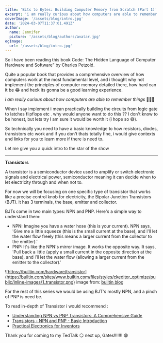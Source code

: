 ```yaml
---
title: 'Bits to Bytes: Building Computer Memory from Scratch (Part 1)'
excerpt: 'i am really curious about how computers are able to remember things'
coverImage: '/assets/blog/intro.jpg'
date: '2024-03-07T11:37:01.491Z'
author:
  name: Jennifer
  picture: '/assets/blog/authors/avatar.jpg'
ogImage:
  url: '/assets/blog/intro.jpg'
---
```


So i have been reading this book Code: The Hidden Language of Computer Hardware and Software" by Charles Petzold. 

Quite a popular book that provides a comprehensive overview of how computers work at the most fundamental level, and i thought why not implement the principles of computer memory detailed there, how hard can it be 😂 and heck its gonna be a good learning experience.

_*i am really curious about how computers are able to remember things*_ 🤷🏻‍♀️

When i say implement i mean practically building the circuits from logic gate to latches flipflops etc . why would anyone want to do this ?? I don't know to be honest, but lets try I am sure it would be worth it (i hope so 😅).

So technically you need to have a basic knowledge to how resistors, diodes, transistors etc work and if you don't thats totally fine, i would give contexts and links for you to learn more if there is need to.

Let me give you a quick intro to the star of the show 

---
__Transistors__

A transistor is a semiconductor device used to amplify or switch electronic signals and electrical power, semiconductor meaning it can decide when to let electricity through and when not to.

For now we will be focusing on one specific type of transistor that works like a precise control knob for electricity, the Bipolar Junction Transistors (BJT). it has 3 terminals, the base, emitter and collector.

BJTs come in two main types: NPN and PNP. Here's a simple way to understand them:

- NPN: Imagine you have a water hose (this is your current). NPN says, 'Give me a little squeeze (this is the small current at the base), and I'll let the water flow freely (this means a larger current from the collector to the emitter).'
- PNP: It's like the NPN's mirror image. It works the opposite way. It says, 'Pull back a little (apply a small current in the opposite direction at the base), and I’ll let the water flow (allowing a larger current from the emitter to the collector).'

![https://builtin.com/hardware/transistor](https://builtin.com/sites/www.builtin.com/files/styles/ckeditor_optimize/public/inline-images/1_transistor.png)
image from: [builtin blog](https://builtin.com/hardware/transistor)

For the rest of this series we would be using BJT's mostly NPN, and a pinch of PNP is need be.

To read in-depth of Transistor i would recommend :

- [Understanding NPN vs PNP Transistors: A Comprehensive Guide](https://www.wevolver.com/article/npn-vs-pnp-bjt-transistor-understanding-the-basics)
- [Transistors - NPN and PNP - Basic Introduction](https://youtu.be/AcxDiesy-nI?si=cgQ0H8N4po9ON5gX)
- [Practical Electronics for Inventors](http://instrumentacion.qi.fcen.uba.ar/libro/Scherz.pdf)

Thank you for coming to my TedTalk 😏 next up, Gates!!!!!!! 😁